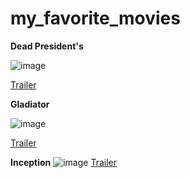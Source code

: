# my_favorite_movies

 **Dead President's**

  ![image](https://upload.wikimedia.org/wikipedia/en/thumb/5/5e/Dead_presidents.jpg/220px-Dead_presidents.jpg)

  [Trailer](https://youtu.be/P5ieIbInFpg)

   **Gladiator**

   ![image](https://th.bing.com/th/id/OIP.jEqXyMXGhKL_bgJbYmVHogHaLH?w=195&h=293&c=7&r=0&o=5&dpr=1.5&pid=1.7)
   
   [Trailer](https://youtu.be/P5ieIbInFpg)

   **Inception**
    ![image](https://m.media-amazon.com/images/M/MV5BMTM0MjUzNjkwMl5BMl5BanBnXkFtZTcwNjY0OTk1Mw@@._V1_.jpg)
    [Trailer](https://youtu.be/fTRnWXXDcL4)









